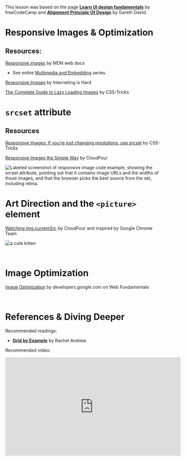 #

This lesson was based on the page **[Learn UI design fundamentals](https://www.freecodecamp.org/news/learn-ui-design-fundamentals-with-this-free-one-hour-course/)** by freeCodeCamp and  **[Alignment Principle Of Design](https://254-online.com/alignment-principle-design/)** by Gareth David.



# Responsive Images & Optimization



## Resources:

[Responsive images](https://developer.mozilla.org/en-US/docs/Learn/HTML/Multimedia_and_embedding/Responsive_images) by MDN web docs

- See entire [Multimedia and Embedding](https://developer.mozilla.org/en-US/docs/Learn/HTML/Multimedia_and_embedding) series.

[Responsive Images](https://www.internetingishard.com/html-and-css/responsive-images/) by Interneting is Hard

[The Complete Guide to Lazy Loading Images](https://css-tricks.com/the-complete-guide-to-lazy-loading-images/) by CSS-Tricks









# `srcset` attribute

## Resources

[Responsive Images: If you’re just changing resolutions, use srcset](https://css-tricks.com/responsive-images-youre-just-changing-resolutions-use-srcset/) by CSS-Tricks

[Responsive Images the Simple Way](https://cloudfour.com/thinks/responsive-images-the-simple-way/) by CloudFour





![Labeled screenshot of responsive image code example, showing the srcset attribute, pointing out that it contains image URLs and the widths of those images, and that the browser picks the best source from the set, including retina.](https://29comwzoq712ml5vj5gf479x-wpengine.netdna-ssl.com/wp-content/uploads/2020/03/srcset.png)





# Art Direction and the `<picture>` element



[Watching img.currentSrc](https://cloudfour.com/examples/img-currentsrc/) by CloudFour and inspired by Google Chrome Team

![a cute kitten](https://cloudfour.com/examples/img-currentsrc/images/kitten-small.png)



<br>

# Image Optimization

[Image Optimization](https://developers.google.com/web/fundamentals/performance/optimizing-content-efficiency/image-optimization) by developers.google.com on Web Fundamentals

<br>



# References & Diving Deeper

Recommended readings:



 -   **[Grid by Example](https://gridbyexample.com/examples/)** by Rachel Andrew.



 Recommended video:

<iframe width="560" height="315" src="https://www.youtube.com/embed/2QYpkrX2N48" frameborder="0" allow="accelerometer; autoplay; encrypted-media; gyroscope; picture-in-picture" allowfullscreen></iframe>
<br>